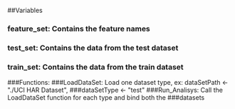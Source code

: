 ##Variables
### feature_set: Contains the feature names
### test_set: Contains the data from the test dataset
### train_set: Contains the data from the train dataset

###Functions:
###LoadDataSet: Load one dataset type, ex: dataSetPath <- "./UCI HAR Dataset", ###dataSetType <- "test"
###Run_Analisys: Call the LoadDataSet function for each type and bind both the ###datasets

